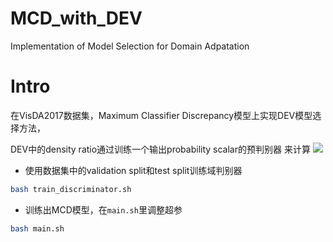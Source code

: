 # MCD_with_DEV
Implementation of Model Selection for Domain Adpatation 

# Intro

在VisDA2017数据集，Maximum Classifier Discrepancy模型上实现DEV模型选择方法，

DEV中的density ratio通过训练一个输出probability scalar的预判别器 来计算
<img src="https://cdn.mathpix.com/snip/images/1S5h9K6rNdKFVFo0-jksSq4unHdsKVls2F_-KtSDMnA.original.fullsize.png" />

- 使用数据集中的validation split和test split训练域判别器
```bash
bash train_discriminator.sh
```

- 训练出MCD模型，在`main.sh`里调整超参
```bash
bash main.sh
```